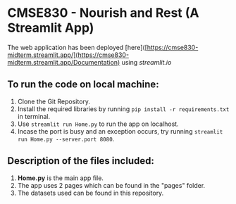 # CMSE830 - Nourish and Rest (A Streamlit App)

The web application has been deployed [here]([https://cmse830-midterm.streamlit.app/](https://cmse830-midterm.streamlit.app/Documentation) using *streamlit.io*

## To run the code on local machine:
1. Clone the Git Repository.
2. Install the required libraries by running `pip install -r requirements.txt` in terminal.
3. Use `streamlit run Home.py` to run the app on localhost.
4. Incase the port is busy and an exception occurs, try running `streamlit run Home.py --server.port 8080`.

## Description of the files included:
1. **Home.py** is the main app file.
2. The app uses 2 pages which can be found in the "pages" folder.
3. The datasets used can be found in this repository.
